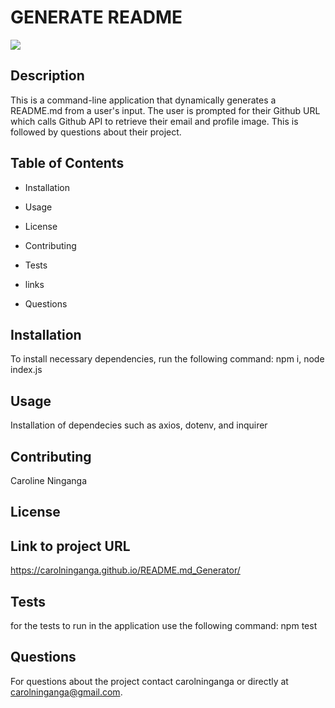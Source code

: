 
# GENERATE README

![](images/week-9-2020-04-29-at-6.07.52-PM)

## Description
This is a command-line application that dynamically generates a README.md from a user's input. The user is prompted for their Github URL which calls Github API to retrieve their email and profile image. This is followed by questions about their project.

## Table of Contents

* Installation

* Usage

* License

* Contributing

* Tests

* links

* Questions

## Installation

To install necessary dependencies, run the following command:
npm i, node index.js

## Usage
Installation of dependecies such as axios, dotenv, and inquirer

## Contributing 
Caroline Ninganga

## License


## Link to project URL
https://carolninganga.github.io/README.md_Generator/

## Tests

for the tests to run in the application use the following command:
npm test

## Questions

For questions about the project contact carolninganga or directly at carolninganga@gmail.com.
